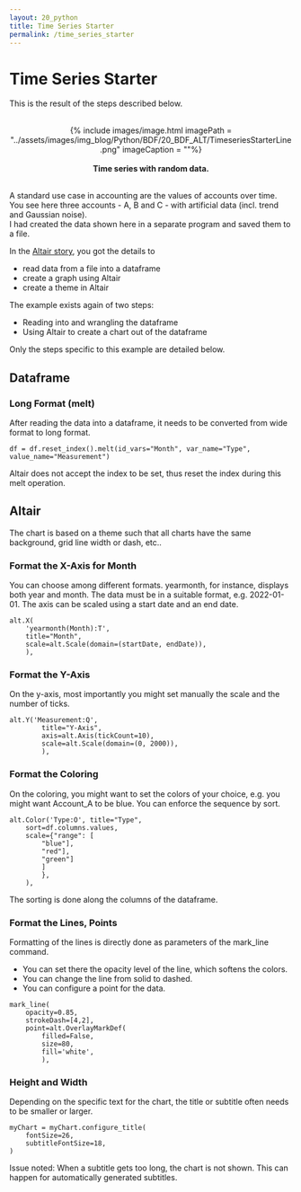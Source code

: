 ```yaml
---
layout: 20_python
title: Time Series Starter
permalink: /time_series_starter
---
```



# Time Series Starter

This is the result of the steps described below.


<br>
<center>
{% include images/image.html imagePath = "../assets/images/img_blog/Python/BDF/20_BDF_ALT/TimeseriesStarterLine.png" imageCaption =  ""%}
<br><br><b>
Time series with random data.
</b><br>
</center>
<br>

A standard use case in accounting are the values of accounts over time. You see here three accounts - A, B and C - with artificial data (incl. trend and Gaussian noise). <br>
I had created the data shown here in a separate program and saved them to a file.

In the [Altair story](altair_story), you got the details to 
- read data from a file into a dataframe
- create a graph using Altair 
- create a theme in Altair


The example exists again of two steps:
- Reading into and wrangling the dataframe
- Using Altair to create a chart out of the dataframe

Only the steps specific to this example are detailed below. 


## Dataframe

### Long Format (melt)

After reading the data into a dataframe, it needs to be converted from wide format to long format.

>
    df = df.reset_index().melt(id_vars="Month", var_name="Type", value_name="Measurement")

Altair does not accept the index to be set, thus reset the index during this melt operation.

## Altair

The chart is based on a theme such that all charts have the same background, grid line width or dash, etc..


### Format the X-Axis for Month

You can choose among different formats. yearmonth, for instance, displays both year and month.
The data must be in a suitable format, e.g. 2022-01-01. 
The axis can be scaled using a start date and an end date. 

>
    alt.X(
        'yearmonth(Month):T', 
        title="Month",
        scale=alt.Scale(domain=(startDate, endDate)),
        ),


### Format the Y-Axis

On the y-axis, most importantly you might set manually the scale and the number of ticks.

>
    alt.Y('Measurement:Q', 
            title="Y-Axis",
            axis=alt.Axis(tickCount=10),
            scale=alt.Scale(domain=(0, 2000)),
            ), 

### Format the Coloring

On the coloring, you might want to set the colors of your choice, e.g. you might want Account_A to be blue. You can enforce the sequence by sort.

>
    alt.Color('Type:O', title="Type", 
        sort=df.columns.values,
        scale={"range": [
            "blue"],
            "red"],
            "green"] 
            ]
            },
        ),   


The sorting is done along the columns of the dataframe.

### Format the Lines, Points

Formatting of the lines is directly done as parameters of the mark_line command.<br>

- You can set there the opacity level of the line, which softens the colors.<br>
- You can change the line from solid to dashed.<br>
- You can configure a point for the data.


>
    mark_line(
        opacity=0.85,
        strokeDash=[4,2],
        point=alt.OverlayMarkDef(
            filled=False, 
            size=80, 
            fill='white',   
            ), 


### Height and Width

Depending on the specific text for the chart, the title or subtitle often needs to be smaller or larger.

>
    myChart = myChart.configure_title(
        fontSize=26,
        subtitleFontSize=18,
    )    

Issue noted: When a  subtitle gets too long, the chart is not shown. This can happen for automatically generated subtitles.

